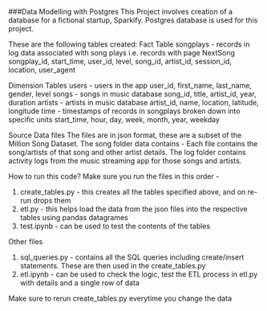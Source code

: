###Data Modelling with Postgres
This Project involves creation of a database for a fictional startup, Sparkify. Postgres database is used for this project. 

These are the following tables created: 
Fact Table
songplays - records in log data associated with song plays i.e. records with page NextSong
songplay_id, start_time, user_id, level, song_id, artist_id, session_id, location, user_agent

Dimension Tables
users - users in the app
user_id, first_name, last_name, gender, level
songs - songs in music database
song_id, title, artist_id, year, duration
artists - artists in music database
artist_id, name, location, latitude, longitude
time - timestamps of records in songplays broken down into specific units
start_time, hour, day, week, month, year, weekday

Source Data files 
The files are in json format, these are a subset of the Million Song Dataset. The song folder data contains - Each file contains the song/artists of that song and other artist details. The log folder contains activity logs from the music streaming app for those songs and artists. 

How to run this code? 
Make sure you run the files in this order - 
1. create_tables.py - this creates all the tables specified above, and on re-run drops them
2. etl.py - this helps load the data from the json files into the respective tables using pandas datagrames
3. test.ipynb - can be used to test the contents of the tables

Other files 
1. sql_queries.py - contains all the SQL queries including create/insert statements. These are then used in the create_tables.py 
2. etl.ipynb - can be used to check the logic, test the ETL process in etl.py with details and a single row of data

Make sure to rerun create_tables.py everytime you change the data 

